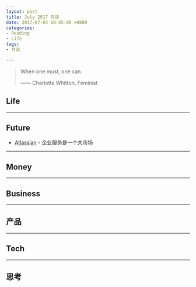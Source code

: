 ```yaml
---
layout: post
title: July 2017 月读
date: 2017-07-03 10:45:00 +0800
categories:
- Reading
- Life
tags:
- 月读

---
```


<blockquote class="blockquote-center">
<p>When one must, one can.</p>
<p>—— Charlotte Whitton, Feminist</p>
</blockquote>

## Life


----

## Future

- [Atlassian](https://zh.wikipedia.org/wiki/Atlassian) - 企业服务是一个大市场

----

## Money


----

## Business


----

## 产品


----

## Tech


----

## 思考

